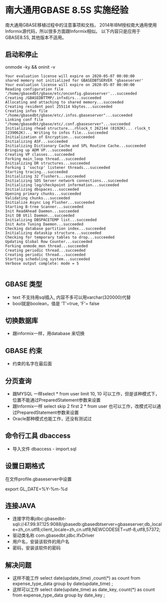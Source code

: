 # 南大通用GBASE 8.5S 实施经验

南大通用GBASE移植过程中的注意事项和文档， 2014年IBM授权南大通用使用Informix源代码，所以很多方面跟Informix相似。
以下内容只是应用于GBASE8.5S, 其他版本不适用。

## 启动和停止

onmode -ky && oninit -v
```
Your evaluation license will expire on 2020-05-07 00:00:00
shared memory not initialized for GBASEDBTSERVER 'gbaseserver'
Your evaluation license will expire on 2020-05-07 00:00:00
Reading configuration file '/home/gbasedbt/gbase/etc/onconfig.gbaseserver'...succeeded
Creating /GBASEDBTTMP/.infxdirs...succeeded
Allocating and attaching to shared memory...succeeded
Creating resident pool 255114 kbytes...succeeded
Creating infos file "/home/gbasedbt/gbase/etc/.infos.gbaseserver"...succeeded
Linking conf file "/home/gbasedbt/gbase/etc/.conf.gbaseserver"...succeeded
Initializing rhead structure...rhlock_t 262144 (8192K)... rlock_t (239062K)... Writing to infos file...succeeded
Initialization of Encryption...succeeded
Initializing ASF...succeeded
Initializing Dictionary Cache and SPL Routine Cache...succeeded
Bringing up ADM VP...succeeded
Creating VP classes...succeeded
Forking main_loop thread...succeeded
Initializing DR structures...succeeded
Forking 1 'soctcp' listener threads...succeeded
Starting tracing...succeeded
Initializing 32 flushers...succeeded
Initializing SDS Server network connections...succeeded
Initializing log/checkpoint information...succeeded
Initializing dbspaces...succeeded
Opening primary chunks...succeeded
Validating chunks...succeeded
Initialize Async Log Flusher...succeeded
Starting B-tree Scanner...succeeded
Init ReadAhead Daemon...succeeded
Init DB Util Daemon...succeeded
Initializing DBSPACETEMP list...succeeded
Init Auto Tuning Daemon...succeeded
Checking database partition index...succeeded
Initializing dataskip structure...succeeded
Checking for temporary tables to drop...succeeded
Updating Global Row Counter...succeeded
Forking onmode_mon thread...succeeded
Creating periodic thread...succeeded
Creating periodic thread...succeeded
Starting scheduling system...succeeded
Verbose output complete: mode = 5


```


## GBASE 类型

* text 不支持用sql插入, 内容不多可以用varchar(320000)代替
* bool就是boolean，值是 'T'=true, 'F'= false

## 切换数据库
* 跟informix一样，用database <dbname> 来切换
  
## GBASE 约束
* 约束的名字在最后面

## 分页查询
* 跟MYSQL 一样select * from user limit 10, 10 可以工作，但是该种模式下，位置不能通过PreparedStatement参数来设置
* 跟Informix一样 select skip 2 first 2 * from user 也可以工作，改模式可以通过PreparedStatement参数来设置
* Oracle那种模式也能工作，还没有测试过

## 命令行工具 dbaccess

* 导入文件 dbaccess - import.sql

## 设置日期格式

在文件profile.gbaseserver中设置

export GL_DATE=%Y-%m-%d

## 连接JAVA

* 连接字符串jdbc:gbasedbt-sqli://47.99.97.125:9088/gbasedb:gbasedbtserver=gbaseserver;db_locale=zh_cn.utf8;client_locale=zh_cn.utf8;NEWCODESET=utf-8,utf8,57372;
* 驱动类名称 com.gbasedbt.jdbc.IfxDriver
* 用户名，安装该软件的用户名
* 密码，安装该软件的密码

## 解决问题

* 这样不能工作 select date(update_time) ,count(*) as count from expense_type_data group by date(update_time) ; 
* 这样可以工作 select date(update_time) as date_key, count(*) as count from expense_type_data group by date_key ; 


